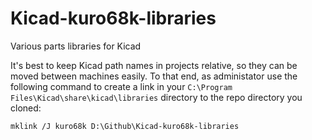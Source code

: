 # Kicad-kuro68k-libraries
Various parts libraries for Kicad

It's best to keep Kicad path names in projects relative, so they can be moved between machines easily. To that end, as administator use the following command to create a link in your `C:\Program Files\Kicad\share\kicad\libraries` directory to the repo directory you cloned:

`mklink /J kuro68k D:\Github\Kicad-kuro68k-libraries`
